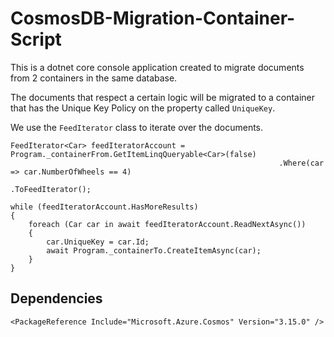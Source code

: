 # CosmosDB-Migration-Container-Script

This is a dotnet core console application created to migrate documents from 2 containers in the same database. 

The documents that respect a certain logic will be migrated to a container that has the Unique Key Policy on the property called `UniqueKey`.

We use the `FeedIterator` class to iterate over the documents.

```
FeedIterator<Car> feedIteratorAccount = Program._containerFrom.GetItemLinqQueryable<Car>(false)
                                                            .Where(car => car.NumberOfWheels == 4)
                                                            .ToFeedIterator();

while (feedIteratorAccount.HasMoreResults)
{
    foreach (Car car in await feedIteratorAccount.ReadNextAsync())
    {
        car.UniqueKey = car.Id;
        await Program._containerTo.CreateItemAsync(car);
    }
}
```

## Dependencies

`<PackageReference Include="Microsoft.Azure.Cosmos" Version="3.15.0" />`
